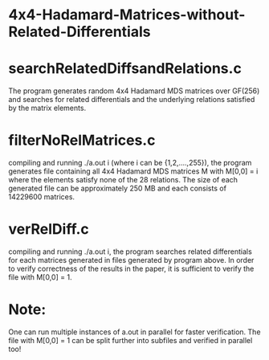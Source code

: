 # 4x4-Hadamard-Matrices-without-Related-Differentials

searchRelatedDiffsandRelations.c
================================
The program generates random 4x4 Hadamard MDS matrices over GF(256) and searches for related differentials and the underlying relations satisfied by the matrix elements.

filterNoRelMatrices.c
=====================
compiling and running ./a.out i (where i can be {1,2,....,255}), the program generates file containing all 4x4 Hadamard MDS matrices M with M[0,0] = i where the elements satisfy none of the 28 relations. The size of each generated file can be approximately 250 MB and each consists of 14229600 matrices.

verRelDiff.c
============
compiling and running ./a.out i, the program searches related differentials for each matrices generated in files generated by program above. In order to verify correctness of the results in the paper, it is sufficient to verify the file with M[0,0] = 1.

Note:
====
One can run multiple instances of a.out in parallel for faster verification. The file with M[0,0] = 1 can be split further into subfiles and verified in parallel too!
